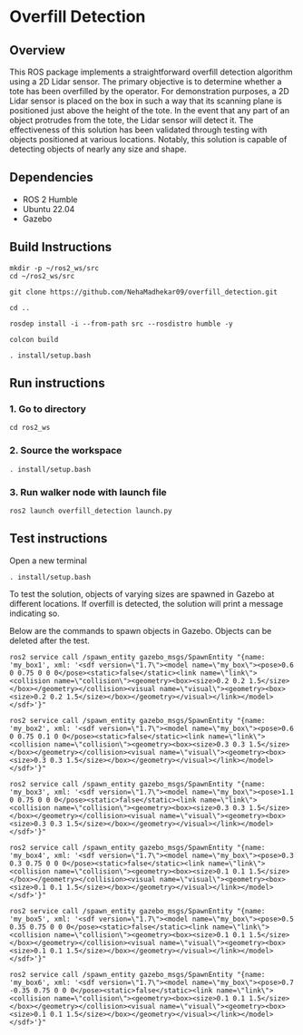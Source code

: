 # Overfill Detection

## Overview
This ROS package implements a straightforward overfill detection algorithm using a 2D Lidar sensor. The primary objective is to determine whether a tote has been overfilled by the operator. For demonstration purposes, a 2D Lidar sensor is placed on the box in such a way that its scanning plane is positioned just above the height of the tote. In the event that any part of an object protrudes from the tote, the Lidar sensor will detect it. The effectiveness of this solution has been validated through testing with objects positioned at various locations. Notably, this solution is capable of detecting objects of nearly any size and shape. 

## Dependencies
* ROS 2 Humble
* Ubuntu 22.04
* Gazebo

## Build Instructions
```
mkdir -p ~/ros2_ws/src
cd ~/ros2_ws/src

git clone https://github.com/NehaMadhekar09/overfill_detection.git

cd ..

rosdep install -i --from-path src --rosdistro humble -y

colcon build 

. install/setup.bash

```
## Run instructions
### 1. Go to directory
```
cd ros2_ws
```
### 2. Source the workspace
```
. install/setup.bash
```
### 3. Run walker node with launch file
```
ros2 launch overfill_detection launch.py
```
## Test instructions
Open a new terminal


```
. install/setup.bash
```

To test the solution, objects of varying sizes are spawned in Gazebo at different locations. If overfill is detected, the solution will print a message indicating so.

Below are the commands to spawn objects in Gazebo. Objects can be deleted after the test.


```
ros2 service call /spawn_entity gazebo_msgs/SpawnEntity "{name: 'my_box1', xml: '<sdf version=\"1.7\"><model name=\"my_box\"><pose>0.6 0 0.75 0 0 0</pose><static>false</static><link name=\"link\"><collision name=\"collision\"><geometry><box><size>0.2 0.2 1.5</size></box></geometry></collision><visual name=\"visual\"><geometry><box><size>0.2 0.2 1.5</size></box></geometry></visual></link></model></sdf>'}"
```

```
ros2 service call /spawn_entity gazebo_msgs/SpawnEntity "{name: 'my_box2', xml: '<sdf version=\"1.7\"><model name=\"my_box\"><pose>0.6 0 0.75 0.1 0 0</pose><static>false</static><link name=\"link\"><collision name=\"collision\"><geometry><box><size>0.3 0.3 1.5</size></box></geometry></collision><visual name=\"visual\"><geometry><box><size>0.3 0.3 1.5</size></box></geometry></visual></link></model></sdf>'}"
```

```
ros2 service call /spawn_entity gazebo_msgs/SpawnEntity "{name: 'my_box3', xml: '<sdf version=\"1.7\"><model name=\"my_box\"><pose>1.1 0 0.75 0 0 0</pose><static>false</static><link name=\"link\"><collision name=\"collision\"><geometry><box><size>0.3 0.3 1.5</size></box></geometry></collision><visual name=\"visual\"><geometry><box><size>0.3 0.3 1.5</size></box></geometry></visual></link></model></sdf>'}"
```

```
ros2 service call /spawn_entity gazebo_msgs/SpawnEntity "{name: 'my_box4', xml: '<sdf version=\"1.7\"><model name=\"my_box\"><pose>0.3 0.3 0.75 0 0 0</pose><static>false</static><link name=\"link\"><collision name=\"collision\"><geometry><box><size>0.1 0.1 1.5</size></box></geometry></collision><visual name=\"visual\"><geometry><box><size>0.1 0.1 1.5</size></box></geometry></visual></link></model></sdf>'}"
```

```
ros2 service call /spawn_entity gazebo_msgs/SpawnEntity "{name: 'my_box5', xml: '<sdf version=\"1.7\"><model name=\"my_box\"><pose>0.5 0.35 0.75 0 0 0</pose><static>false</static><link name=\"link\"><collision name=\"collision\"><geometry><box><size>0.1 0.1 1.5</size></box></geometry></collision><visual name=\"visual\"><geometry><box><size>0.1 0.1 1.5</size></box></geometry></visual></link></model></sdf>'}"
```

```
ros2 service call /spawn_entity gazebo_msgs/SpawnEntity "{name: 'my_box6', xml: '<sdf version=\"1.7\"><model name=\"my_box\"><pose>0.7 -0.35 0.75 0 0 0</pose><static>false</static><link name=\"link\"><collision name=\"collision\"><geometry><box><size>0.1 0.1 1.5</size></box></geometry></collision><visual name=\"visual\"><geometry><box><size>0.1 0.1 1.5</size></box></geometry></visual></link></model></sdf>'}"
```
